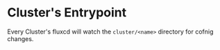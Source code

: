 # Cluster's Entrypoint

Every Cluster's fluxcd will watch the `cluster/<name>` directory for cofnig changes.




